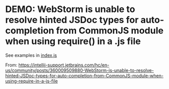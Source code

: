 # DEMO: WebStorm is unable to resolve hinted JSDoc types for auto-completion from CommonJS module when using require() in a .js file

See examples in [index.js](./index.js)

From: https://intellij-support.jetbrains.com/hc/en-us/community/posts/360009509880-WebStorm-is-unable-to-resolve-hinted-JSDoc-types-for-auto-completion-from-CommonJS-module-when-using-require-in-a-js-file

